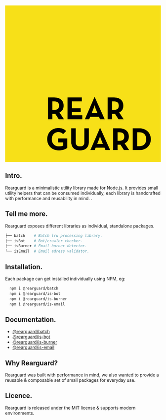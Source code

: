 ![rearguard](./assets/rearguard.svg)

## Intro.

Rearguard is a minimalistic utility library made for Node.js. It provides small utility helpers that can be consumed individually, each library is handcrafted with performance and reusability in mind. .

## Tell me more.

Rearguard exposes different libraries as individual, standalone packages.

```bash
├── batch    # Batch lru processing library.
├── isBot    # Bot/crawler checker.
├── isBurner # Email burner detector.
└── isEmail  # Email adress validator.
```

## Installation.

Each package can get installed individually using NPM, eg:

```bash
  npm i @rearguard/batch
  npm i @rearguard/is-bot
  npm i @rearguard/is-burner
  npm i @rearguard/is-email
```

## Documentation.

- [@rearguard/batch](/batch)
- [@rearguard/is-bot](/isBot)
- [@rearguard/is-burner](/isBurner)
- [@rearguard/is-email](/isEmail)

## Why Rearguard?

Rearguard was built with performance in mind, we also wanted to provide a reusable & composable set of small packages for everyday use.

## Licence.

Rearguard is released under the MIT license & supports modern environments.
